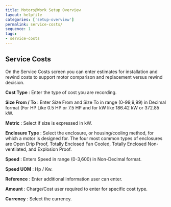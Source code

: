 ```yaml
---
title: Motors@Work Setup Overview
layout: helpfile
categories: ['setup-overview']
permalink: service-costs/
sequence: 1
tags:
- service-costs
---
```


## **Service Costs**

On the Service Costs screen you can enter estimates for installation and rewind costs to support motor comparison and replacement versus rewind decision.

**Cost Type** : Enter the type of cost you are recording.

**Size From / To** : Enter Size From and Size To in range (0-99,9,99) in Decimal format (For HP Like 0.5 HP or 7.5 HP and for kW like 186.42 kW or 372.85 kW.

**Metric** : Select if size is expressed in kW.

**Enclosure Type** :  Select the enclosure, or housing/cooling method, for which a motor is designed for. The four most common types of enclosures are Open Drip Proof, Totally Enclosed Fan Cooled, Totally Enclosed Non-ventilated, and Explosion Proof.

**Speed** :  Enters Speed in range (0-3,600) in Non-Decimal format.

**Speed UOM** : Hp / Kw.

**Reference** : Enter additional information user can enter.

**Amount** : Charge/Cost user required to enter for specific cost type.

**Currency** : Select the currency.
